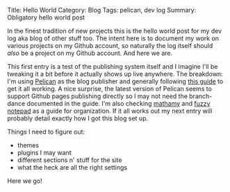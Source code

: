 Title: Hello World
Category: Blog
Tags: pelican, dev log
Summary: Obligatory hello world post

In the finest tradition of new projects this is the hello world post for my dev log aka blog of other stuff too. The intent here is to document my work on various projects on my Github account, so naturally the log itself should *also* be a project on my Github account. And here we are.

This first entry is a test of the publishing system itself and I imagine I'll be tweaking it a bit before it actually shows up live anywhere. The breakdown: I'm using [Pelican](http://docs.getpelican.com/en/3.6.3/index.html) as the blog publisher and generally following [this guide](http://ntanjerome.org/blog/how-to-setup-github-user-page-with-pelican/) to get it all working. A nice surprise, the latest version of Pelican seems to support Github pages publishing directly so I may not need the branch-dance documented in the guide. I'm also checking [mathamy](http://mathamy.com) and [fuzzy notepad](http://eev.ee) as a guide for organization. If it all works out my next entry will probably detail exactly how I got this blog set up.

Things I need to figure out:

- themes
- plugins I may want
- different sections n' stuff for the site
- what the heck are all the right settings

Here we go!
